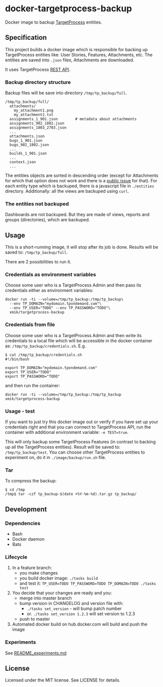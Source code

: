 # docker-targetprocess-backup

Docker image to backup [TargetProcess](https://www.targetprocess.com) entities.

## Specification
This project builds a docker image which is responsible for backing up
 TargetProcess entities like: User Stories, Features, Attachments, etc.
  The entities are saved into `.json` files, Attachments are downloaded.

It uses TargetProcess [REST API](https://md5.tpondemand.com/api/v1/index/meta).

### Backup directory structure
Backup files will be save into directory `/tmp/tp_backup/full`.
```
/tmp/tp_backup/full/
  attachments/
    my_attachment1.png
    my_attachment2.txt
  assignments_1_901.json        # metadata about attachments
  assignments_902_1802.json
  assignments_1803_2703.json
  ...
  attachments.json
  bugs_1_901.json
  bugs_902_1802.json
  ...
  builds_1_901.json
  ...
  context.json
  ...
```
The entities objects are sorted in descending order (except for Attachments for which that option does not work and there is a [public issue](https://tp3.uservoice.com/forums/174654-we-will-rock-you/suggestions/6312209-improve-rest-api-support-operations-for-attachmen) for that).
For each entity type which is backuped, there is a javascript file in `./entities` directory. Additionally: all the views are backuped using `curl`.

### The entities not backuped
Dashboards are not backuped. But they are made of views, reports and groups (directories), which are backuped.

## Usage
This is a short-running image, it will stop after its job is done.
Results will be saved to: `/tmp/tp_backup/full`.

There are 2 possibilities to run it.


### Credentials as environment variables
Choose some user who is a TargetProcess Admin and then pass its credentials
 either as environment variables:
```
docker run -ti --volume=/tmp/tp_backup:/tmp/tp_backup\
  --env TP_DOMAIN="mydomain.tpondemand.com"\
  --env TP_USER="TODO" --env TP_PASSWORD="TODO"\
  xmik/targetprocess-backup
```

### Credentials from file
Choose some user who is a TargetProcess Admin and then write its credentials
to a local file which will be accessible in the docker container as: `/tmp/tp_backup/credentials.sh`. E.g.
```
$ cat /tmp/tp_backup/credentials.sh
#!/bin/bash

export TP_DOMAIN="mydomain.tpondemand.com"
export TP_USER="TODO"
export TP_PASSWORD="TODO"
```
and then run the container:
```
docker run -ti --volume=/tmp/tp_backup:/tmp/tp_backup xmik/targetprocess-backup
```

### Usage - test
If you want to just try this docker image out or verify if you have set up
 your credentials right and that you can connect to TargetProcess API,
 run the container
 with additional environment variable: `-e TEST=true`.

This will only backup some TargetProcess Features (in contrast to backing up
  all the TargetProcess entities). Result will be saved to: `/tmp/tp_backup/test`.
  You can choose other TargetProcess entities to experiment on, do it in
  `./image/backup/run.sh` file.

### Tar
To compress the backup:
```
$ cd /tmp
/tmp$ tar -czf tp_backup-$(date +%Y-%m-%d).tar.gz tp_backup/
```

## Development
### Dependencies
* Bash
* Docker daemon
* Bats

### Lifecycle
1. In a feature branch:
    * you make changes
    * you build docker image: `./tasks build`
    * and test it: `TP_USER=TODO TP_PASSWORD=TODO TP_DOMAIN=TODO ./tasks test`
1. You decide that your changes are ready and you:
    * merge into master branch
    * bump version in CHANGELOG and version file with:
      * `./tasks set_version` - will bump patch number
      * or. `./tasks set_version 1.2.3` will set version to 1.2.3
    * push to master
1. Automated docker build on hub.docker.com will build and push the image

### Experiments
See [README_experiments.md](./README_experiments.md)

## License

Licensed under the MIT license. See LICENSE for details.
